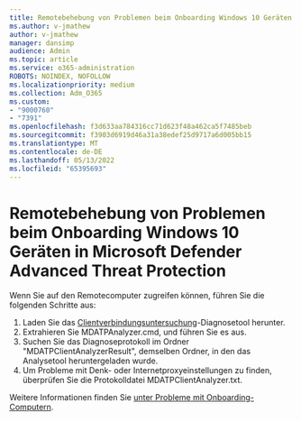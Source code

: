 ```yaml
---
title: Remotebehebung von Problemen beim Onboarding Windows 10 Geräten in Microsoft Defender Advanced Threat Protection
ms.author: v-jmathew
author: v-jmathew
manager: dansimp
audience: Admin
ms.topic: article
ms.service: o365-administration
ROBOTS: NOINDEX, NOFOLLOW
ms.localizationpriority: medium
ms.collection: Adm_O365
ms.custom:
- "9000760"
- "7391"
ms.openlocfilehash: f3d633aa784316cc71d623f48a462ca5f7485beb
ms.sourcegitcommit: f3903d6919d46a31a38edef25d9717a6d005bb15
ms.translationtype: MT
ms.contentlocale: de-DE
ms.lasthandoff: 05/13/2022
ms.locfileid: "65395693"
---
```

# <a name="remotely-fix-problems-with-onboarding-windows-10-devices-to-microsoft-defender-advanced-threat-protection"></a>Remotebehebung von Problemen beim Onboarding Windows 10 Geräten in Microsoft Defender Advanced Threat Protection

Wenn Sie auf den Remotecomputer zugreifen können, führen Sie die folgenden Schritte aus:

1. Laden Sie das [Clientverbindungsuntersuchung](https://go.microsoft.com/fwlink/?linkid=2143466)-Diagnosetool herunter.
2. Extrahieren Sie MDATPAnalyzer.cmd, und führen Sie es aus.
3. Suchen Sie das Diagnoseprotokoll im Ordner "MDATPClientAnalyzerResult", demselben Ordner, in den das Analysetool heruntergeladen wurde.
4. Um Probleme mit Denk- oder Internetproxyeinstellungen zu finden, überprüfen Sie die Protokolldatei MDATPClientAnalyzer.txt.

Weitere Informationen finden Sie [unter Probleme mit Onboarding-Computern](https://docs.microsoft.com/microsoft-365/security/defender-endpoint/troubleshoot-onboarding).
